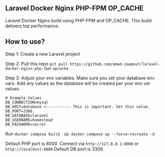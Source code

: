 
## Laravel Docker Nginx PHP-FPM OP_CACHE

Laravel Docker Nginx build using PHP-FPM and OP_CACHE. This build delivers top performance.


## How to use?

Step 1: Create a new Laravel project

Step 2: Pull this repo `git pull https://github.com/emad-zaamout/laravel-docker-nginx-php-fpm-opcache`

Step 3: Adjust your env variables. Make sure you set your database env vars. Add any values as the database will be created per your env var values.
```
# Example Values
DB_CONNECTION=mysql
DB_HOST=database <----------- This is important. Set this value.
DB_PORT=3306
DB_DATABASE=laravel
DB_USERNAME=homestead
DB_PASSWORD=secret

```

Run
`docker compose build  && docker compose up --force-recreate -d`

Default PHP port is 8000. Connect via `http://127.0.0.1:8000` or `http://localhost:8000`
Default DB port is 3306.



